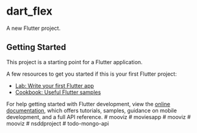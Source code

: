 # dart_flex

A new Flutter project.

## Getting Started

This project is a starting point for a Flutter application.

A few resources to get you started if this is your first Flutter project:

- [Lab: Write your first Flutter app](https://docs.flutter.dev/get-started/codelab)
- [Cookbook: Useful Flutter samples](https://docs.flutter.dev/cookbook)

For help getting started with Flutter development, view the
[online documentation](https://docs.flutter.dev/), which offers tutorials,
samples, guidance on mobile development, and a full API reference.
#   m o o v i z  
 #   m o v i e s a p p  
 #   m o o v i z  
 #   m o o v i z  
 #   n s d d p r o j e c t  
 #   t o d o - m o n g o - a p i  
 